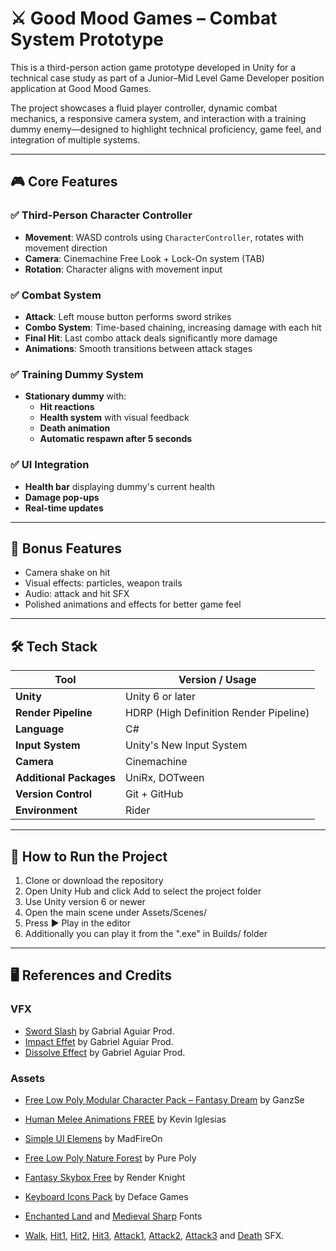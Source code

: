 # ⚔️ Good Mood Games – Combat System Prototype

This is a third-person action game prototype developed in Unity for a technical case study as part of a Junior–Mid Level Game Developer position application at Good Mood Games.

The project showcases a fluid player controller, dynamic combat mechanics, a responsive camera system, and interaction with a training dummy enemy—designed to highlight technical proficiency, game feel, and integration of multiple systems.

---

## 🎮 Core Features

### ✅ Third-Person Character Controller
- **Movement**: WASD controls using `CharacterController`, rotates with movement direction
- **Camera**: Cinemachine Free Look + Lock-On system (TAB)
- **Rotation**: Character aligns with movement input

### ✅ Combat System
- **Attack**: Left mouse button performs sword strikes
- **Combo System**: Time-based chaining, increasing damage with each hit
- **Final Hit**: Last combo attack deals significantly more damage
- **Animations**: Smooth transitions between attack stages

### ✅ Training Dummy System
- **Stationary dummy** with:
  - **Hit reactions**
  - **Health system** with visual feedback
  - **Death animation**
  - **Automatic respawn after 5 seconds**

### ✅ UI Integration
- **Health bar** displaying dummy's current health
- **Damage pop-ups**
- **Real-time updates**

---

## 🎨 Bonus Features
- Camera shake on hit
- Visual effects: particles, weapon trails
- Audio: attack and hit SFX
- Polished animations and effects for better game feel

---

## 🛠️ Tech Stack

| Tool                | Version / Usage                           |
|---------------------|-------------------------------------------|
| **Unity**           | Unity 6 or later                          |
| **Render Pipeline** | HDRP (High Definition Render Pipeline)    |
| **Language**        | C#                                        |
| **Input System**    | Unity's New Input System                  |
| **Camera**          | Cinemachine                               |
| **Additional Packages** | UniRx, DOTween                        |
| **Version Control** | Git + GitHub                              |
| **Environment**     | Rider                                     |

---

## 🚀 How to Run the Project

1. Clone or download the repository
2. Open Unity Hub and click Add to select the project folder
3. Use Unity version 6 or newer
4. Open the main scene under Assets/Scenes/
5. Press ▶️ Play in the editor
6. Additionally you can play it from the ".exe" in Builds/ folder

---

## 🖥️ References and Credits

### VFX

- [Sword Slash](https://youtu.be/c8hijUge7IY?si=VoFZpGJ8HFqEBjCj) by Gabrial Aguiar Prod.
- [Impact Effet](https://youtu.be/jSIan1cEYTI?si=Be8ETriYpnehJEUg) by Gabriel Aguiar Prod.
- [Dissolve Effect](https://youtu.be/we406Hc_WrM?si=dyf8xlJTg_1Z3lc_) by Gabriel Aguiar Prod.


### Assets

- [Free Low Poly Modular Character Pack – Fantasy Dream](https://assetstore.unity.com/packages/3d/characters/humanoids/fantasy/free-low-poly-modular-character-pack-fantasy-dream-321521**) by GanzSe
- [Human Melee Animations FREE](https://assetstore.unity.com/packages/3d/animations/human-melee-animations-free-165785) by Kevin Iglesias
- [Simple UI Elemens](https://assetstore.unity.com/packages/2d/gui/icons/simple-ui-elements-53276) by MadFireOn
- [Free Low Poly Nature Forest](https://assetstore.unity.com/packages/3d/environments/landscapes/free-low-poly-nature-forest-205742) by Pure Poly
- [Fantasy Skybox Free](https://assetstore.unity.com/packages/2d/textures-materials/sky/fantasy-skybox-free-18353) by Render Knight
- [Keyboard Icons Pack](https://defacegames.com/product/keyboard-mouse-icon-pack-free/) by Deface Games

- [Enchanted Land](https://www.dafont.com/enchanted-land.font) and [Medieval Sharp](https://www.dafont.com/medieval-sharp.font) Fonts
- [Walk](https://www.zapsplat.com/music/large-leather-sneakers-trainers-single-footstep-on-hard-ground-road-or-concrete-right-foot-7/), [Hit1](https://freesound.org/people/CosmicEmbers/sounds/387480/), [Hit2](https://freesound.org/people/magnuswaker/sounds/530117/), [Hit3](https://freesound.org/people/MinecraftGamerLR/sounds/728696/), [Attack1](https://freesound.org/people/WelvynZPorterSamples/sounds/621357/), [Attack2](https://freesound.org/people/Squirrel_404/sounds/737748/), [Attack3](https://freesound.org/people/qubodup/sounds/59992/) and [Death](https://freesound.org/people/Under7dude/sounds/163442/) SFX.
